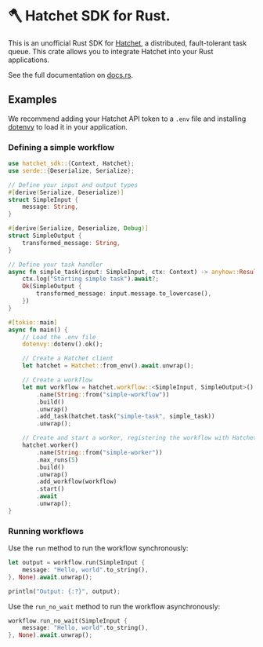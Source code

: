  # 🪓 Hatchet SDK for Rust.

 This is an unofficial Rust SDK for [Hatchet](https://hatchet.run), a distributed, fault-tolerant task queue.
 This crate allows you to integrate Hatchet into your Rust applications.

 See the full documentation on [docs.rs](https://docs.rs/hatchet-sdk/latest/hatchet_sdk/).

 ## Examples

 We recommend adding your Hatchet API token to a `.env` file and installing [dotenvy](https://crates.io/crates/dotenvy) to load it in your application.

 ### Defining a simple workflow

 ```rust
 use hatchet_sdk::{Context, Hatchet};
 use serde::{Deserialize, Serialize};

 // Define your input and output types
 #[derive(Serialize, Deserialize)]
 struct SimpleInput {
     message: String,
 }

 #[derive(Serialize, Deserialize, Debug)]
 struct SimpleOutput {
     transformed_message: String,
 }

 // Define your task handler
 async fn simple_task(input: SimpleInput, ctx: Context) -> anyhow::Result<SimpleOutput> {
     ctx.log("Starting simple task").await?;
     Ok(SimpleOutput {
         transformed_message: input.message.to_lowercase(),
     })
 }

 #[tokio::main]
 async fn main() {
     // Load the .env file
     dotenvy::dotenv().ok();

     // Create a Hatchet client
     let hatchet = Hatchet::from_env().await.unwrap();

     // Create a workflow
     let mut workflow = hatchet.workflow::<SimpleInput, SimpleOutput>()
         .name(String::from("simple-workflow"))
         .build()
         .unwrap()
         .add_task(hatchet.task("simple-task", simple_task))
         .unwrap();

     // Create and start a worker, registering the workflow with Hatchet
     hatchet.worker()
         .name(String::from("simple-worker"))
         .max_runs(5)
         .build()
         .unwrap()
         .add_workflow(workflow)
         .start()
         .await
         .unwrap();
 }
 ```

 ### Running workflows

 Use the `run` method to run the workflow synchronously:

 ```rust
 let output = workflow.run(SimpleInput {
     message: "Hello, world".to_string(),
 }, None).await.unwrap();

 println("Output: {:?}", output);
 ```

 Use the `run_no_wait` method to run the workflow asynchronously:

 ```rust
 workflow.run_no_wait(SimpleInput {
     message: "Hello, world".to_string(),
 }, None).await.unwrap();
 ```
